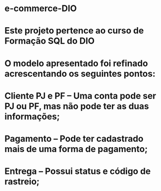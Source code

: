 # e-commerce-DIO
# Este projeto pertence ao curso de Formação SQL do DIO
# O modelo apresentado foi refinado acrescentando os seguintes pontos:

# Cliente PJ e PF – Uma conta pode ser PJ ou PF, mas não pode ter as duas informações;
# Pagamento – Pode ter cadastrado mais de uma forma de pagamento;
# Entrega – Possui status e código de rastreio;
